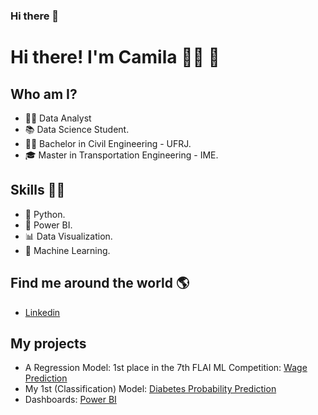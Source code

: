 ### Hi there 👋


 # **Hi there! I'm Camila** 👩‍💻 👋 
###  


## Who am I? 


* 👩‍💻 Data Analyst
* 📚 Data Science Student.
* 👩‍🎓 Bachelor in Civil Engineering - UFRJ.
* 🎓 Master in Transportation Engineering - IME.


## Skills 👩‍💻

* 🐍 Python.
* 🧮 Power BI.
* 📊 Data Visualization.
* 🔮 Machine Learning. 


## Find me around the world :earth_americas:

*  [Linkedin](https://www.linkedin.com/in/camila-maestrelli-leobons/)



## **My projects**

* A Regression Model: 1st place in the 7th FLAI ML Competition: [Wage Prediction](https://github.com/camilamaestrelli/Wage-Prediction-a-Regression-Competition)
* My 1st (Classification) Model: [Diabetes Probability Prediction](https://github.com/camilamaestrelli/Diabetes_probability_prediction)
* Dashboards: [Power BI](https://sites.google.com/view/portflio-bi-camilamaestrelli)

<!--
**camilamaestrelli/camilamaestrelli** is a ✨ _special_ ✨ repository because its `README.md` (this file) appears on your GitHub profile.

Here are some ideas to get you started:

- 🔭 I’m currently working on ...
- 🌱 I’m currently learning ...
- 👯 I’m looking to collaborate on ...
- 🤔 I’m looking for help with ...
- 💬 Ask me about ...
- 📫 How to reach me: ...
- 😄 Pronouns: ...
- ⚡ Fun fact: ...
-->
